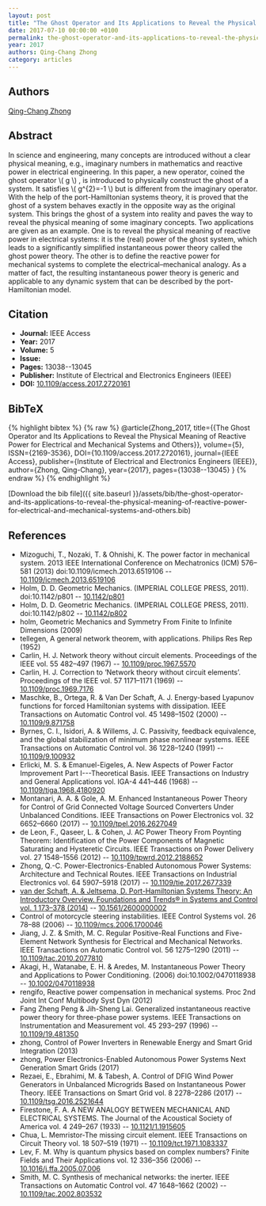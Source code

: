 ```yaml
---
layout: post
title: "The Ghost Operator and Its Applications to Reveal the Physical Meaning of Reactive Power for Electrical and Mechanical Systems and Others"
date: 2017-07-10 00:00:00 +0100
permalink: the-ghost-operator-and-its-applications-to-reveal-the-physical-meaning-of-reactive-power-for-electrical-and-mechanical-systems-and-others
year: 2017
authors: Qing-Chang Zhong
category: articles
---
```

 
## Authors
[Qing-Chang Zhong](authors/qing-chang-zhong)
 
## Abstract
In science and engineering, many concepts are introduced without a clear physical meaning, e.g., imaginary numbers in mathematics and reactive power in electrical engineering. In this paper, a new operator, coined <italic>the ghost operator</italic> <inline-formula> <tex-math notation="LaTeX">\\( g \\) </tex-math></inline-formula>, is introduced to physically construct the ghost of a system. It satisfies <inline-formula> <tex-math notation="LaTeX">\\( g^{2}=-1 \\) </tex-math></inline-formula> but is different from the imaginary operator. With the help of the port-Hamiltonian systems theory, it is proved that the ghost of a system behaves exactly in the opposite way as the original system. This brings the ghost of a system into reality and paves the way to reveal the physical meaning of some imaginary concepts. Two applications are given as an example. One is to reveal the physical meaning of reactive power in electrical systems: it is the (real) power of the ghost system, which leads to a significantly simplified instantaneous power theory called the ghost power theory. The other is to define the reactive power for mechanical systems to complete the electrical–mechanical analogy. As a matter of fact, the resulting instantaneous power theory is generic and applicable to any dynamic system that can be described by the port-Hamiltonian model.
 
## Citation
- **Journal:** IEEE Access
- **Year:** 2017
- **Volume:** 5
- **Issue:** 
- **Pages:** 13038--13045
- **Publisher:** Institute of Electrical and Electronics Engineers (IEEE)
- **DOI:** [10.1109/access.2017.2720161](https://doi.org/10.1109/access.2017.2720161)
 
## BibTeX
{% highlight bibtex %}
{% raw %}
@article{Zhong_2017,
  title={{The Ghost Operator and Its Applications to Reveal the Physical Meaning of Reactive Power for Electrical and Mechanical Systems and Others}},
  volume={5},
  ISSN={2169-3536},
  DOI={10.1109/access.2017.2720161},
  journal={IEEE Access},
  publisher={Institute of Electrical and Electronics Engineers (IEEE)},
  author={Zhong, Qing-Chang},
  year={2017},
  pages={13038--13045}
}
{% endraw %}
{% endhighlight %}
 
[Download the bib file]({{ site.baseurl }}/assets/bib/the-ghost-operator-and-its-applications-to-reveal-the-physical-meaning-of-reactive-power-for-electrical-and-mechanical-systems-and-others.bib)
 
## References
- Mizoguchi, T., Nozaki, T. & Ohnishi, K. The power factor in mechanical system. 2013 IEEE International Conference on Mechatronics (ICM) 576–581 (2013) doi:10.1109/icmech.2013.6519106 -- [10.1109/icmech.2013.6519106](https://doi.org/10.1109/icmech.2013.6519106)
- Holm, D. D. Geometric Mechanics. (IMPERIAL COLLEGE PRESS, 2011). doi:10.1142/p801 -- [10.1142/p801](https://doi.org/10.1142/p801)
- Holm, D. D. Geometric Mechanics. (IMPERIAL COLLEGE PRESS, 2011). doi:10.1142/p802 -- [10.1142/p802](https://doi.org/10.1142/p802)
- holm, Geometric Mechanics and Symmetry From Finite to Infinite Dimensions (2009)
- tellegen, A general network theorem, with applications. Philips Res Rep (1952)
- Carlin, H. J. Network theory without circuit elements. Proceedings of the IEEE vol. 55 482–497 (1967) -- [10.1109/proc.1967.5570](https://doi.org/10.1109/proc.1967.5570)
- Carlin, H. J. Correction to ‘Network theory without circuit elements’. Proceedings of the IEEE vol. 57 1171–1171 (1969) -- [10.1109/proc.1969.7176](https://doi.org/10.1109/proc.1969.7176)
- Maschke, B., Ortega, R. & Van Der Schaft, A. J. Energy-based Lyapunov functions for forced Hamiltonian systems with dissipation. IEEE Transactions on Automatic Control vol. 45 1498–1502 (2000) -- [10.1109/9.871758](https://doi.org/10.1109/9.871758)
- Byrnes, C. I., Isidori, A. & Willems, J. C. Passivity, feedback equivalence, and the global stabilization of minimum phase nonlinear systems. IEEE Transactions on Automatic Control vol. 36 1228–1240 (1991) -- [10.1109/9.100932](https://doi.org/10.1109/9.100932)
- Erlicki, M. S. & Emanuel-Eigeles, A. New Aspects of Power Factor Improvement Part I---Theoretical Basis. IEEE Transactions on Industry and General Applications vol. IGA-4 441–446 (1968) -- [10.1109/tiga.1968.4180920](https://doi.org/10.1109/tiga.1968.4180920)
- Montanari, A. A. & Gole, A. M. Enhanced Instantaneous Power Theory for Control of Grid Connected Voltage Sourced Converters Under Unbalanced Conditions. IEEE Transactions on Power Electronics vol. 32 6652–6660 (2017) -- [10.1109/tpel.2016.2627049](https://doi.org/10.1109/tpel.2016.2627049)
- de Leon, F., Qaseer, L. & Cohen, J. AC Power Theory From Poynting Theorem: Identification of the Power Components of Magnetic Saturating and Hysteretic Circuits. IEEE Transactions on Power Delivery vol. 27 1548–1556 (2012) -- [10.1109/tpwrd.2012.2188652](https://doi.org/10.1109/tpwrd.2012.2188652)
- Zhong, Q.-C. Power-Electronics-Enabled Autonomous Power Systems: Architecture and Technical Routes. IEEE Transactions on Industrial Electronics vol. 64 5907–5918 (2017) -- [10.1109/tie.2017.2677339](https://doi.org/10.1109/tie.2017.2677339)
- [van der Schaft, A. & Jeltsema, D. Port-Hamiltonian Systems Theory: An Introductory Overview. Foundations and Trends® in Systems and Control vol. 1 173–378 (2014)](port-hamiltonian-systems-theory-an-introductory-overview) -- [10.1561/2600000002](https://doi.org/10.1561/2600000002)
- Control of motorcycle steering instabilities. IEEE Control Systems vol. 26 78–88 (2006) -- [10.1109/mcs.2006.1700046](https://doi.org/10.1109/mcs.2006.1700046)
- Jiang, J. Z. & Smith, M. C. Regular Positive-Real Functions and Five-Element Network Synthesis for Electrical and Mechanical Networks. IEEE Transactions on Automatic Control vol. 56 1275–1290 (2011) -- [10.1109/tac.2010.2077810](https://doi.org/10.1109/tac.2010.2077810)
- Akagi, H., Watanabe, E. H. & Aredes, M. Instantaneous Power Theory and Applications to Power Conditioning. (2006) doi:10.1002/0470118938 -- [10.1002/0470118938](https://doi.org/10.1002/0470118938)
- rengifo, Reactive power compensation in mechanical systems. Proc 2nd Joint Int Conf Multibody Syst Dyn (2012)
- Fang Zheng Peng & Jih-Sheng Lai. Generalized instantaneous reactive power theory for three-phase power systems. IEEE Transactions on Instrumentation and Measurement vol. 45 293–297 (1996) -- [10.1109/19.481350](https://doi.org/10.1109/19.481350)
- zhong, Control of Power Inverters in Renewable Energy and Smart Grid Integration (2013)
- zhong, Power Electronics-Enabled Autonomous Power Systems Next Generation Smart Grids (2017)
- Rezaei, E., Ebrahimi, M. & Tabesh, A. Control of DFIG Wind Power Generators in Unbalanced Microgrids Based on Instantaneous Power Theory. IEEE Transactions on Smart Grid vol. 8 2278–2286 (2017) -- [10.1109/tsg.2016.2521644](https://doi.org/10.1109/tsg.2016.2521644)
- Firestone, F. A. A NEW ANALOGY BETWEEN MECHANICAL AND ELECTRICAL SYSTEMS. The Journal of the Acoustical Society of America vol. 4 249–267 (1933) -- [10.1121/1.1915605](https://doi.org/10.1121/1.1915605)
- Chua, L. Memristor-The missing circuit element. IEEE Transactions on Circuit Theory vol. 18 507–519 (1971) -- [10.1109/tct.1971.1083337](https://doi.org/10.1109/tct.1971.1083337)
- Lev, F. M. Why is quantum physics based on complex numbers? Finite Fields and Their Applications vol. 12 336–356 (2006) -- [10.1016/j.ffa.2005.07.006](https://doi.org/10.1016/j.ffa.2005.07.006)
- Smith, M. C. Synthesis of mechanical networks: the inerter. IEEE Transactions on Automatic Control vol. 47 1648–1662 (2002) -- [10.1109/tac.2002.803532](https://doi.org/10.1109/tac.2002.803532)

